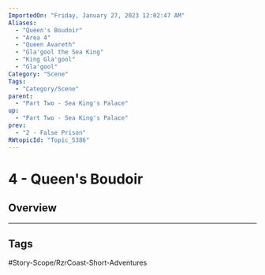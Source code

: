 ```yaml
---
ImportedOn: "Friday, January 27, 2023 12:02:47 AM"
Aliases:
  - "Queen's Boudoir"
  - "Area 4"
  - "Queen Avareth"
  - "Gla'gool the Sea King"
  - "King Gla'gool"
  - "Gla'gool"
Category: "Scene"
Tags:
  - "Category/Scene"
parent:
  - "Part Two - Sea King's Palace"
up:
  - "Part Two - Sea King's Palace"
prev:
  - "2 - False Prison"
RWtopicId: "Topic_5386"
---
```

# 4 - Queen's Boudoir
## Overview

---
## Tags
#Story-Scope/RzrCoast-Short-Adventures

